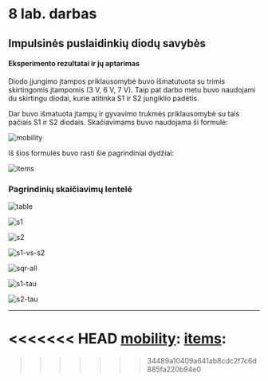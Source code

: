 
# 8 lab. darbas
## Impulsinės puslaidinkių diodų savybės

#### Eksperimento rezultatai ir jų aptarimas

Diodo įjungimo įtampos priklausomybė buvo išmatutuota su trimis skirtingomis
įtampomis (3 V, 6 V, 7 V). Taip pat darbo metu buvo naudojami du skirtingu diodai,
kurie atitinka S1 ir S2 jungiklio padėtis.

Dar buvo išmatuota įtampų ir gyvavimo trukmės priklausomybė su tais pačiais
S1 ir S2 diodais.  Skačiavimams buvo naudojama ši formulė:

![mobility]

Iš šios formulės buvo rasti šie pagrindiniai dydžiai:

![items]

### Pagrindinių skaičiavimų lentelė

![table]

![s1]

![s2]

![s1-vs-s2]

![sqr-all]

![s1-tau]

![s2-tau]

--------------------------------------------------------------------------------

[s1]: https://github.com/megamorphf/plot-template/blob/w8/output/w8/new-plots/IJ5-s1-only.png?raw=true
[s1-vs-s2]: https://github.com/megamorphf/plot-template/blob/w8/output/w8/new-plots/IJ5-s1-vs-s2.png?raw=true
[s2]: https://github.com/megamorphf/plot-template/blob/w8/output/w8/new-plots/IJ5-s2-only.png?raw=true
[sqr-all]: https://github.com/megamorphf/plot-template/blob/w8/output/w8/new-plots/comp-all-sqr.png?raw=true
[s1-tau]: https://github.com/megamorphf/plot-template/blob/w8/output/w8/new-plots/S1.png?raw=true
[s2-tau]: https://github.com/megamorphf/plot-template/blob/w8/output/w8/new-plots/S2.png?raw=true
<<<<<<< HEAD
[mobility]:
[items]:
=======

[mobility]: https://github.com/megamorphf/plot-template/blob/w8/output/w8/new-plots/mobility-formula.PNG?raw=true
[items]: https://github.com/megamorphf/plot-template/blob/w8/output/w8/new-plots/items-found.PNG?raw=true
[table]: https://github.com/megamorphf/plot-template/blob/w8/output/w8/new-plots/table-calcs.PNG?raw=true
>>>>>>> 34489a10409a641ab8cdc2f7c6d885fa220b94e0
